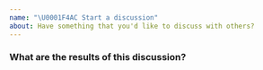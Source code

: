 ```yaml
---
name: "\U0001F4AC Start a discussion"
about: Have something that you'd like to discuss with others?
---
```


### What are the results of this discussion?

<!--- Tell us what you would like to be the results of the discussion. This can be code, changing process, etc! Having concrete results helps guide the discussion.  --->

##

<!--- Ask below 👇-->
